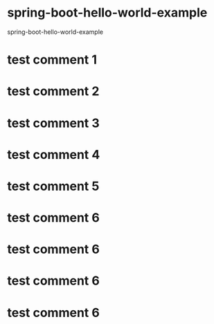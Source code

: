 # spring-boot-hello-world-example
spring-boot-hello-world-example


# test comment 1

# test comment 2

# test comment 3

# test comment 4

# test comment 5

# test comment 6
# test comment 6
# test comment 6
# test comment 6